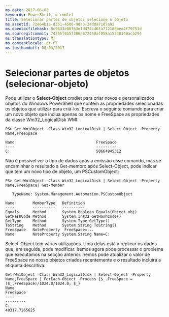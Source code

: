 ```yaml
---
ms.date: 2017-06-05
keywords: PowerShell, o cmdlet
title: Selecionar partes de objetos selecione o objeto
ms.assetid: 72e64b1a-d351-4500-9da3-24d8a71d7a92
ms.openlocfilehash: 8c9633e80f63e1d474c46fa772108aee4f79751d
ms.sourcegitcommit: 74255f0b5f386a072458af058a15240140acb294
ms.translationtype: MT
ms.contentlocale: pt-PT
ms.lasthandoff: 08/03/2017
---
```

# <a name="selecting-parts-of-objects-select-object"></a>Selecionar partes de objetos (selecionar-objeto)
Pode utilizar o **Select-Object** cmdlet para criar novos e personalizados objetos do Windows PowerShell que contém as propriedades selecionadas os objetos que utilizar para criá-los. Escreva o seguinte comando para criar um novo objeto que inclua apenas os nome e FreeSpace as propriedades da classe Win32_LogicalDisk WMI:

```
PS> Get-WmiObject -Class Win32_LogicalDisk | Select-Object -Property Name,FreeSpace

Name                                    FreeSpace
----                                    ---------
C:                                      50664845312
```

Não é possível ver o tipo de dados após a emissão esse comando, mas se encaminhar o resultado a Get-membro após Select-Object, pode indicar que tem um novo tipo de objeto, um PSCustomObject:

```
PS> Get-WmiObject -Class Win32_LogicalDisk | Select-Object -Property Name,FreeSpace| Get-Member

   TypeName: System.Management.Automation.PSCustomObject

Name        MemberType   Definition
----        ----------   ----------
Equals      Method       System.Boolean Equals(Object obj)
GetHashCode Method       System.Int32 GetHashCode()
GetType     Method       System.Type GetType()
ToString    Method       System.String ToString()
FreeSpace   NoteProperty  FreeSpace=...
Name        NoteProperty System.String Name=C:
```

Select-Object tem várias utilizações. Uma delas está a replicar os dados que, em seguida, pode modificar. Iremos agora pode processar o problema que executamos na secção anterior. Iremos pode atualizar o valor de FreeSpace no nosso objetos criados recentemente e o resultado incluirá a etiqueta descritiva:

```
Get-WmiObject -Class Win32_LogicalDisk | Select-Object -Property Name,FreeSpace | ForEach-Object -Process {$_.FreeSpace = ($_.FreeSpace)/1024.0/1024.0; $_}
Name                                                                  FreeSpace
----                                                                  ---------
C:                                                                48317.7265625
```

